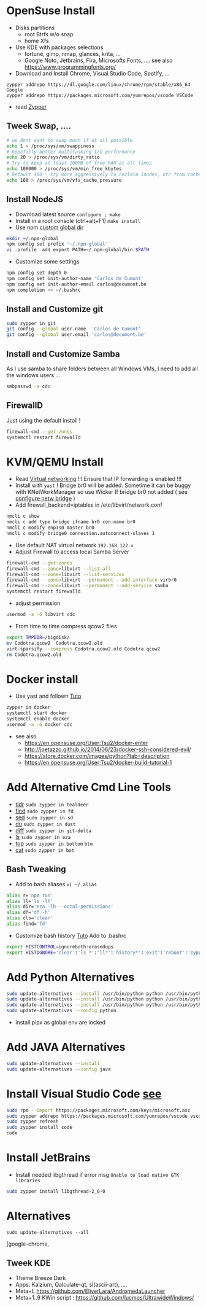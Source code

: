 # OpenSuse Install 
- Disks partitions
  - root Btrfs w/o snap
  - home Xfs
- Use KDE with packages selections 
  - fortune, gimp, nmap, glances, krita, ... 
  - Google Noto, Jetbrains, Fira, Microsofts Fonts, .... see also https://www.programmingfonts.org/
- Download and Install Chrome, Visual Studio Code, Spotify, ...
```
zypper addrepo https://dl.google.com/linux/chrome/rpm/stable/x86_64 Google
zypper addrepo https://packages.microsoft.com/yumrepos/vscode VSCode
```
- read [Zypper](https://en.opensuse.org/images/1/17/Zypper-cheat-sheet-1.pdf)


## Tweek Swap, ....
```bash
# we dont want to swap much if at all possible
echo 1 > /proc/sys/vm/swappiness
# hopefully better multitasking I/O performance
echo 20 > /proc/sys/vm/dirty_ratio
# Try to keep at least 100MB of free RAM at all times
echo 100000 > /proc/sys/vm/min_free_kbytes
# Default 100 - try more aggressively to reclaim inodes, etc from cache
echo 160 > /proc/sys/vm/vfs_cache_pressure
```

## Install NodeJS
- Download latest source  `configure ; make`
- Install in a root console (ctrl+alt+F1) `make install`
- Use npm [custom global dir](https://docs.npmjs.com/resolving-eacces-permissions-errors-when-installing-packages-globally)
```bash
mkdir ~/.npm-global
npm config set prefix '~/.npm-global'
vi .profile  add export PATH=~/.npm-global/bin:$PATH
```
- Customize some settings
```bash
npm config set depth 0
npm config set init-author-name 'Carlos de Cumont'
npm config set init-author-email carlos@decumont.be
npm completion >> ~/.bashrc
```

## Install and Customize git
```bash
sudo zypper in git
git config --global user.name  'Carlos de Cumont'
git config --global user.email 'carlos@decumont.be'
```

## Install and Customize Samba
As I use samba to share folders between all Windows VMs, I need to add all the windows users ...
```bash
smbpasswd -a cdc 
```

## FirewallD
Just using the default install !
```bash
firewall-cmd --get-zones
systemctl restart firewalld
```

# KVM/QEMU Install
- Read [Virtual networking](https://documentation.suse.com/sles/15-SP6/html/SLES-all/cha-xen-network.html)  !!! Ensure that IP forwarding is enabled !!! 
- Install with `yast` ! Bridge br0 will be added.
  Sometime it can be buggy with KNetWorkManager so use Wicker
If bridge br0 not added ( see [configure netw bridge](https://docs.redhat.com/en/documentation/red_hat_enterprise_linux/8/html/configuring_and_managing_networking/configuring-a-network-bridge_configuring-and-managing-networking#configuring-a-network-bridge-by-using-nmcli_configuring-a-network-bridge) )
- Add firewall_backend=iptables in /etc/libvirt/network.conf
```bash
nmcli c show
nmcli c add type bridge ifname br0 con-name br0
nmcli c modify enp3s0 master br0
nmcli c modify bridge0 connection.autoconnect-slaves 1
```
- Use default NAT virtual network `192.168.122.x`  
- Adjust Firewall to access local Samba Server
```bash
firewall-cmd --get-zones
firewall-cmd --zone=libvirt --list-all
firewall-cmd --zone=libvirt --list-services
firewall-cmd --zone=libvirt --permanent --add-interface virbr0
firewall-cmd --zone=libvirt --permanent --add-service samba 
systemctl restart firewalld
```
- adjust permission 
```bash
usermod -a -G libvirt cdc
```
- From time to time compress qcow2 files
```bash
export TMPDIR=/bigdisk/
mv Codotra.qcow2  Codotra.qcow2.old
virt-sparsify --compress Codotra.qcow2.old Codotra.qcow2
rm Codotra.qcow2.old
```

# Docker install
- Use yast and follown [Tuto](https://en.opensuse.org/User:Tsu2/docker-build-tutorial-1)
```bash
zypper in docker
systemctl start docker
systemctl enable docker
usermod -a -G docker cdc
```
- see also 
  - https://en.opensuse.org/User:Tsu2/docker-enter
  - http://jpetazzo.github.io/2014/06/23/docker-ssh-considered-evil/
  - https://store.docker.com/images/python?tab=description
  - https://en.opensuse.org/User:Tsu2/docker-build-tutorial-1

# Add Alternative Cmd Line Tools
- [tldr](https://github.com/dbrgn/tealdeer)  `sudo zypper in tealdeer`
- [find](https://github.com/sharkdp/fd)  `sudo zypper in fd`
- [sed](https://github.com/chmln/sd)  `sudo zypper in sd`
- [du](https://github.com/bootandy/dust)  `sudo zypper in dust`
- [diff](https://github.com/dandavison/delta)  `sudo zypper in git-delta`
- [ls](https://github.com/eza-community/eza)  `sudo zypper in eza`
- [top](https://github.com/ClementTsang/bottom)  `sudo zypper in bottom` `btm`
- [cat](https://github.com/sharkdp/bat)  `sudo zypper in bat` 

## Bash Tweaking
- Add to bash aliases `vi ~/.alias`
```bash
alias r='npm run' 
alias ll='ls -lh'
alias dir='eza -lh --octal-permissions'
alias df='df -h'
alias cls='clear'
alias find='fd'
```
- Customize bash history [Tuto](https://www.cherryservers.com/blog/a-complete-guide-to-linux-bash-history)
  Add to .bashrc
```bash
export HISTCONTROL=ignoreboth:erasedups
export HISTIGNORE='clear':'ls *':'ll*':'history*':'exit':'reboot':'zypper*':'..':'cd ~'
```


# Add Python Alternatives
```bash
sudo update-alternatives --install /usr/bin/python python /usr/bin/python2.7 2
sudo update-alternatives --install /usr/bin/python python /usr/bin/python3.11 3
sudo update-alternatives --install /usr/bin/python python /usr/bin/python3.12 4
sudo update-alternatives --config python
```
- install pipx as global env are locked 

# Add JAVA Alternatives
```bash
sudo update-alternatives --install 
sudo update-alternatives --config java
```

# Install Visual Studio Code [see](https://linuxiac.com/how-to-install-vs-code-on-opensuse-leap-tumbleweed/)
```bash
sudo rpm --import https://packages.microsoft.com/keys/microsoft.asc
sudo zypper addrepo https://packages.microsoft.com/yumrepos/vscode vscode
sudo zypper refresh
sudo zypper install code
code 
```

# Install JetBrains
- Install needed libgthread if error msg `Unable to load native GTK libraries` 
```bash
sudo zypper install libgthread-2_0-0
```

# Alternatives
```
sudo update-alternatives --all
```
[google-chrome, 


## Tweek KDE
- Theme Breeze Dark
- Apps: Kalzium, Qalculate-qt, sl(ascii-art), ....
- Meta+L https://github.com/EliverLara/AndromedaLauncher
- Meta+1..9 KWin script : https://github.com/lucmos/UltrawideWindows/
  
